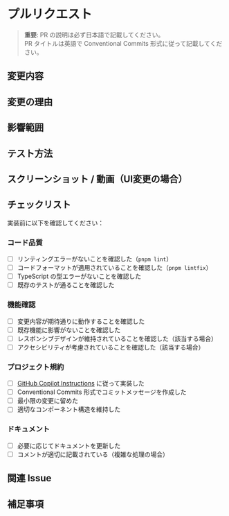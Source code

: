 # プルリクエスト

> **重要**: PR の説明は必ず日本語で記載してください。  
> PR タイトルは英語で Conventional Commits 形式に従って記載してください。

## 変更内容

<!-- この PR で行った変更内容を具体的に説明してください -->

## 変更の理由

<!-- なぜこの変更が必要なのかを説明してください -->

## 影響範囲

<!-- この変更が影響する範囲を記載してください（コンポーネント、ページ、機能など） -->

## テスト方法

<!-- この変更をテストする方法を記載してください -->

## スクリーンショット / 動画（UI変更の場合）

<!-- UI に変更がある場合は、変更前後のスクリーンショットを添付してください -->

## チェックリスト

実装前に以下を確認してください：

### コード品質

- [ ] リンティングエラーがないことを確認した（`pnpm lint`）
- [ ] コードフォーマットが適用されていることを確認した（`pnpm lintfix`）
- [ ] TypeScript の型エラーがないことを確認した
- [ ] 既存のテストが通ることを確認した

### 機能確認

- [ ] 変更内容が期待通りに動作することを確認した
- [ ] 既存機能に影響がないことを確認した
- [ ] レスポンシブデザインが維持されていることを確認した（該当する場合）
- [ ] アクセシビリティが考慮されていることを確認した（該当する場合）

### プロジェクト規約

- [ ] [GitHub Copilot Instructions](.github/copilot-instructions.md) に従って実装した
- [ ] Conventional Commits 形式でコミットメッセージを作成した
- [ ] 最小限の変更に留めた
- [ ] 適切なコンポーネント構造を維持した

### ドキュメント

- [ ] 必要に応じてドキュメントを更新した
- [ ] コメントが適切に記載されている（複雑な処理の場合）

## 関連 Issue

<!-- この PR が解決する Issue がある場合は記載してください -->
<!-- 例: Fixes #123, Closes #456 -->

## 補足事項

<!-- その他、レビュアーに知っておいてもらいたい情報があれば記載してください -->
